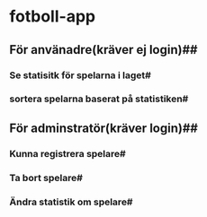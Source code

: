# fotboll-app #
## För använadre(kräver ej login)##
### Se statisitk för spelarna i laget#
### sortera spelarna baserat på statistiken#
## För adminstratör(kräver login)##
### Kunna registrera spelare#
### Ta bort spelare#
### Ändra statistik om spelare#
